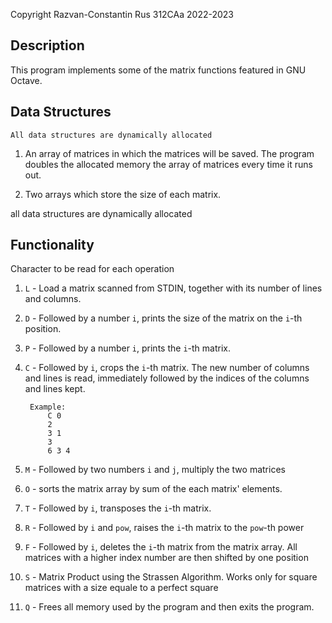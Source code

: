 Copyright Razvan-Constantin Rus 312CAa 2022-2023
## Description
This program implements some of the matrix functions featured in 
GNU Octave.

## Data Structures 
    All data structures are dynamically allocated 
1. An array of matrices in which the matrices will be saved. The program doubles the allocated memory the array of matrices 
every time it runs out.

1. Two arrays which store the size of each matrix.
    
all data structures are dynamically allocated 

## Functionality
Character to be read for each operation
1. `L` - Load a matrix scanned from STDIN, together with its number of lines 
and columns.

2. `D` - Followed by a number `i`, prints the size of the matrix on the `i`-th 
position.

3. `P` - Followed by a number `i`, prints the `i`-th matrix.

4. `C` - Followed by `i`, crops the `i`-th matrix. The new number of columns and lines is read, immediately followed by the indices of the columns and lines kept.

        Example:
            C 0
            2
            3 1
            3
            6 3 4

5. `M` - Followed by two numbers `i` and `j`, multiply the two matrices

6. `O` - sorts the matrix array by sum of the each matrix' elements.

7. `T` - Followed by `i`, transposes the `i`-th matrix. 

8. `R` - Followed by `i` and `pow`, raises the `i`-th matrix to the `pow`-th power

9. `F` - Followed by `i`, deletes the `i`-th matrix from the matrix array. All
matrices with a higher index number are then shifted by one position

10.   `S` - Matrix Product using the Strassen Algorithm. Works only
for square matrices with a size equale to a perfect square

11.   `Q` - Frees all memory used by the program and then exits the program.
